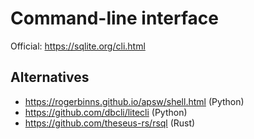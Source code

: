 # Command-line interface

Official: <https://sqlite.org/cli.html>

## Alternatives

- <https://rogerbinns.github.io/apsw/shell.html> (Python)
- <https://github.com/dbcli/litecli> (Python)
- <https://github.com/theseus-rs/rsql> (Rust)
